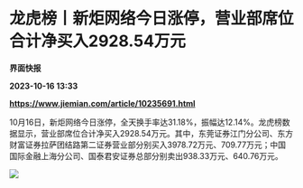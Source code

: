 # 龙虎榜丨新炬网络今日涨停，营业部席位合计净买入2928.54万元
**界面快报**

**2023-10-16 13:33**

**https://www.jiemian.com/article/10235691.html**

10月16日，新炬网络今日涨停，全天换手率达31.18%，振幅达12.14%。龙虎榜数据显示，营业部席位合计净买入2928.54万元。其中，东莞证券江门分公司、东方财富证券拉萨团结路第二证券营业部分别买入3978.72万元、709.77万元；中国国际金融上海分公司、国泰君安证券总部分别卖出938.33万元、640.76万元。

![](https://img2.jiemian.com/101/original/20231016/169746270787744500_a700xH.png)